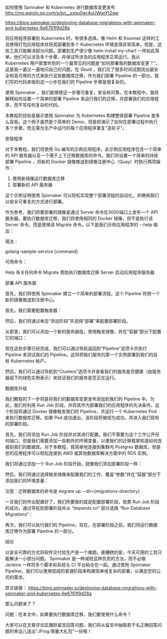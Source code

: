 如何使用 Spinnaker 和 Kubernetes 进行数据库变更发布 http://mp.weixin.qq.com/s/bn__xxqu0qc4uUWgoYt2qw

https://blog.spinnaker.io/deploying-database-migrations-with-spinnaker-and-kubernetes-6e6761f9d28a

将应用程序部署到 Kubernetes 时，有很多选择。像 Helm 和 Ksonnet 这样的工具使得打包应用程序并将其部署到多个 Kubernetes 环境变得非常简单。但是，这些工具只能解决部分问题。部署到生产很少像 helm install my-chart 一样如此简单。他们可以涉及多个步骤，并保证所涉及的应用程序正常运行。我从 Kubernetes 用户那里听到的一个最常见的问题是“如何部署我的数据库变更？”。这是我一遍又一遍地问自己的问题。在 Skuid ，我们花了很多时间试图找出最安全和高可用的方式来执行这些数据库迁移，作为我们部署 Pipeline 的一部分。我们写的代码来做到这一小步在我们的 Pipeline 步骤是很复杂的。

使用 Spinnaker ，我们能够使这一步骤可重复，安全和可靠。在本教程中，我将解释如何设置一个简单的部署 Pipeline 来运行我们的迁移，并部署我们的应用程序，而不写任何复杂的代码。

本教程的目标是展示使用 Spinnaker 为 Kubernetes 构建整体部署 Pipeline 是多么容易。这个例子虽然是个简单的 Demo，但是却演示了如何在部署过程中执行多个步骤，而无需为生产中运行的每个应用程序重复"造轮子"。

安装程序

对于本教程，我们将使用 Go 编写的示例应用程序。此示例应用程序包含一个简单的 API 服务器以及一个用于上下迁移数据库的命令。我们将设置一个简单的持续部署 Pipeline ，将新的 Docker 镜像推送到镜像注册中心（Quay）时执行两项操作：

1. 使用新镜像运行数据库迁移
2. 部署新的 API 服务器

这个示例证明使用 Spinnaker 可以轻松实现整个部署流程的自动化，并确保我们以安全可重复的方式进行部署。

作为参考，我们将要部署的镜像是通过 Server 命令在3000端口上发布一个 API 服务器。要执行数据库迁移，我们将使用相同的 Docker 镜像，但不是执行该 Server 命令，而是使用该 Migrate 命令。以下是我们示例应用程序的 --help 输出：

用法：

golang-sample-service [command]

可用命令：

Help 有关任何命令
Migrate 帮助执行数据库迁移
Server 启动应用程序服务器

部署 API 服务器

首先，我们将使用 Spinnaker 建立一个简单的部署流程。这个 Pipeline 将把一个新的镜像推送到注册中心。

首先，我们需要配置触发器：



然后，我们将通过单击“添加阶段”并选择“部署”来配置部署阶段。



从那里，我们可以添加一个新的服务器组，使用触发镜像，并在“容器”部分下配置它的端口：





现在这些步骤已经完成，我们可以通过导航返回到“Pipeline”选项卡并执行 Pipeline 来测试我们的 Pipeline。这将把我们服务的第一个实例部署到我们的目标 Kubernetes 帐户。



然后，我们可以通过导航到“Clusters”选项卡并查看我们的服务是否健康（由服务器组下的绿色实例表示）来验证我们的服务是否正在运行。



数据库升级

我们教程的下一步将是将我们的数据库变更发布添加到我们的 Pipeline 中。为此，我们将利用 Run Job 阶段，并将其作为部署我们的应用程序的先决条件。这个阶段将通过 Docker 镜像触发我们的 Pipeline，并运行一个 Kubernetes Pod 来执行数据库迁移。如果 Pod 成功退出，该阶段将被视为成功，并进入我们现有的部署阶段。

首先，我们将添加 Run Job 阶段并对其进行配置。我们不需要为这个工作公开任何端口，但是我们需要添加一些额外的环境变量，以便我们的迁移框架知道如何连接到我们的数据库。对于本教程，我简单地连接到集群内 Postgres 数据库，但是您的应用程序可以轻松连接到 AWS 或其他数据库解决方案中的 RDS 实例。

我们将通过添加一个 Run Job 阶段开始，就像我们添加部署阶段一样：



然后，我们将通过选择触发镜像来配置我们的工作，覆盖“参数”并在“容器”部分下添加我们的环境变量：

注意：迁移数据库的命令是 migrate up --dir={migrations-directory}





一旦我们的作业配置好了，我们所要做的就是配置部署阶段，依靠 Run Job 阶段的成功，通过导航到部署阶段并从 “depends on” 部分选择 “Run Database Migrations”：



再次，我们可以执行我们的 Pipeline，现在，在部署阶段之前，我们将运行数据库迁移作为部署 Pipeline 的一部分。



结论

以安全可靠的方式将软件交付给生产是一个难题。更糟糕的是，今天可用的工具只能解决一小部分问题。 Spinnaker 是一种减轻这种负担的方法，而不必像 Jenkins 一样将多个脚本和系统与 CI 平台粘合在一起。通过使用 Spinnaker Pipeline，我们可以使用现成的普通阶段来构建简单或复杂的部署，以满足您的公司的需求。

原文链接：
https://blog.spinnaker.io/deploying-database-migrations-with-spinnaker-and-kubernetes-6e6761f9d28a


那么问题来了？

问题：在本文中，如果要执行数据库迁移，我们要使用什么命令？

大家可以在文章评论区踊跃留言回答问题，我们将从留言中抽取若干名正确回答问题的幸运儿送出“JFrog 限量大礼包”一份哦！
